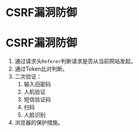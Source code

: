 # CSRF漏洞防御

# CSRF漏洞防御

1. 通过请求头`Referer`判断请求是否从当前网站发起。
2. 通过Token比对判断。
3. 二次验证：
   1. 输入旧密码
   2. 人机验证
   3. 短信验证码
   4. 扫码
   5. 人脸识别
4. 浏览器的保护措施。
